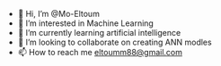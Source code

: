 - 👋 Hi, I’m @Mo-Eltoum
- 👀 I’m interested in Machine Learning
- 🌱 I’m currently learning artificial intelligence 
- 💞️ I’m looking to collaborate on creating ANN modles
- 📫 How to reach me eltoumm88@gmail.com

<!---
Mo-Eltoum/Mo-Eltoum is a ✨ special ✨ repository because its `README.md` (this file) appears on your GitHub profile.
You can click the Preview link to take a look at your changes.
--->
